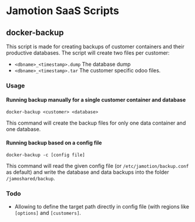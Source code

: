 Jamotion SaaS Scripts
=====================

docker-backup
-------------

This script is made for creating backups of customer containers and their productive databases. The script will create two files per customer:
- `<dbname>_<timestamp>.dump` The database dump
- `<dbname>_<timestamp>.tar`  The customer specific odoo files.

### Usage

#### Running backup manually for a single customer container and database

    docker-backup <customer> <database>
    
This command will create the backup files for only one data container and one database.

#### Running backup based on a config file

    docker-backup -c [config file]
    
This command will read the given config file (or `/etc/jamotion/backup.conf` as default) and write the database and data backups into the folder `/jamoshared/backup`.

### Todo

- Allowing to define the target path directly in config file (with regions like `[options]` and `[customers]`.

